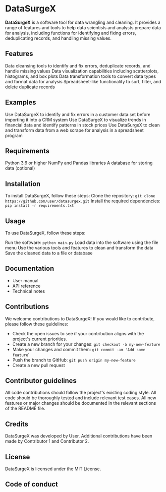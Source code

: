 # DataSurgeX
**DataSurgeX** is a software tool for data wrangling and cleaning. It provides a range of features and tools to help data scientists and analysts prepare data for analysis, including functions for identifying and fixing errors, deduplicating records, and handling missing values.

## Features
Data cleansing tools to identify and fix errors, deduplicate records, and handle missing values
Data visualization capabilities including scatterplots, histograms, and box plots
Data transformation tools to convert data types and format data for analysis
Spreadsheet-like functionality to sort, filter, and delete duplicate records
## Examples
Use DataSurgeX to identify and fix errors in a customer data set before importing it into a CRM system
Use DataSurgeX to visualize trends in financial data and identify patterns in stock prices
Use DataSurgeX to clean and transform data from a web scrape for analysis in a spreadsheet program
## Requirements
Python 3.6 or higher
NumPy and Pandas libraries
A database for storing data (optional)
## Installation
To install DataSurgeX, follow these steps:
Clone the repository: `git clone https://github.com/user/datasurgex.git`
Install the required dependencies: `pip install -r requirements.txt`
## Usage
To use DataSurgeX, follow these steps:

Run the software: `python main.py`
Load data into the software using the file menu
Use the various tools and features to clean and transform the data
Save the cleaned data to a file or database
## Documentation
* User manual
* API reference
* Technical notes
## Contributions
We welcome contributions to DataSurgeX! If you would like to contribute, please follow these guidelines:

* Check the open issues to see if your contribution aligns with the project's current priorities.
* Create a new branch for your changes: `git checkout -b my-new-feature`
* Make your changes and commit them: `git commit -am 'Add some feature`'
* Push the branch to GitHub: `git push origin my-new-feature`
* Create a new pull request
## Contributor guidelines
All code contributions should follow the project's existing coding style.
All code should be thoroughly tested and include relevant test cases.
All new features or major changes should be documented in the relevant sections of the README file.
## Credits
DataSurgeX was developed by User. Additional contributions have been made by Contributor 1 and Contributor 2.

## License
DataSurgeX is licensed under the MIT License.

## Code of conduct


